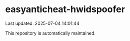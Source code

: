 # easyanticheat-hwidspoofer

Last updated: 2025-07-04 14:01:44

This repository is automatically maintained.
